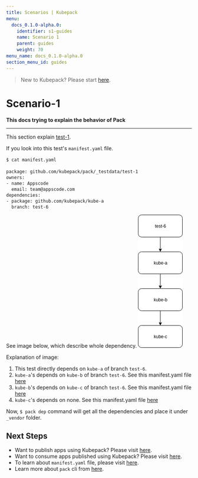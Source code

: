 ```yaml
---
title: Scenarios | Kubepack
menu:
  docs_0.1.0-alpha.0:
    identifier: s1-guides
    name: Scenario 1
    parent: guides
    weight: 70
menu_name: docs_0.1.0-alpha.0
section_menu_id: guides
---
```


> New to Kubepack? Please start [here](/docs/concepts/README.md).

# Scenario-1

**This docs trying to explain the behavior of Pack**
***

This section explain [test-1](https://github.com/kubepack/pack/tree/master/_testdata/test-1).

If you look into this test's `manifest.yaml` file.

```console
$ cat manifest.yaml

package: github.com/kubepack/pack/_testdata/test-1
owners:
- name: Appscode
  email: team@appscode.com
dependencies:
- package: github.com/kubepack/kube-a
  branch: test-6
```

See image below, which describe whole dependency.
![alt text](/_testdata/test-1/test-1.jpg)

Explanation of image:

1. This test directly depends on `kube-a` of branch `test-6`.
2. `kube-a`'s depends on `kube-b` of branch `test-6`.
See this manifest.yaml file [here](https://github.com/kubepack/kube-a/blob/test-6/manifest.yaml)
3. `kube-b`'s depends on `kube-c` of branch `test-6`.
See this manifest.yaml file [here](https://github.com/kubepack/kube-b/blob/test-6/manifest.yaml)
4. `kube-c`'s depends on none.
See this manifest.yaml file [here](https://github.com/kubepack/kube-c/blob/test-6/manifest.yaml)


Now, `$ pack dep` command will get all the dependencies and place it under `_vendor` folder.

## Next Steps

- Want to publish apps using Kubepack? Please visit [here](/docs/concepts/how/publisher.md).
- Want to consume apps published using Kubepack? Please visit [here](/docs/concepts/how/user.md).
- To learn about `manifest.yaml` file, please visit [here](/docs/concepts/how/manifest.md).
- Learn more about `pack` cli from [here](/docs/concepts/how/cli.md).
